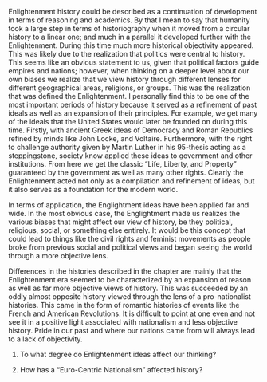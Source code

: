 Enlightenment history could be described as a continuation of development in terms of reasoning and academics. By that I mean to say that humanity took a large step in terms of historiography when it moved from a circular history to a linear one; and much in a parallel it developed further with the Enlightenment. During this time much more historical objectivity appeared. This was likely due to the realization that politics were central to history. This seems like an obvious statement to us, given that political factors guide empires and nations; however, when thinking on a deeper level about our own biases we realize that we view history through different lenses for different geographical areas, religions, or groups. This was the realization that was defined the Enlightenment. I personally find this to be one of the most important periods of history because it served as a refinement of past ideals as well as an expansion of their principles. For example, we get many of the ideals that the United States would later be founded on during this time. Firstly, with ancient Greek ideas of Democracy and Roman Republics refined by minds like John Locke, and Voltaire. Furthermore, with the right to challenge authority given by Martin Luther in his 95-thesis acting as a steppingstone, society know applied these ideas to government and other institutions. From here we get the classic “Life, Liberty, and Property” guaranteed by the government as well as many other rights. Clearly the Enlightenment acted not only as a compilation and refinement of ideas, but it also serves as a foundation for the modern world. 

 

In terms of application, the Englightment ideas have been applied far and wide. In the most obvious case, the Englightment made us realizes the various biases that might affect our view of history, be they political, religious, social, or something else entirely. It would be this concept that could lead to things like the civil rights and feminist movements as people broke from previous social and political views and began seeing the world through a more objective lens. 

 

Differences in the histories described in the chapter are mainly that the Enlightenment era seemed to be characterized by an expansion of reason as well as far more objective views of history. This was succeeded by an oddly almost opposite history viewed through the lens of a pro-nationalist histories. This came in the form of romantic histories of events like the French and American Revolutions. It is difficult to point at one even and not see it in a positive light associated with nationalism and less objective history. Pride in our past and where our nations came from will always lead to a lack of objectivity. 

1) To what degree do Enlightenment ideas affect our thinking? 

2) How has a “Euro-Centric Nationalism” affected history? 
  